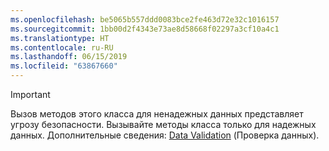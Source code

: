 ```yaml
---
ms.openlocfilehash: be5065b557ddd0083bce2fe463d72e32c1016157
ms.sourcegitcommit: 1bb00d2f4343e73ae8d58668f02297a3cf10a4c1
ms.translationtype: HT
ms.contentlocale: ru-RU
ms.lasthandoff: 06/15/2019
ms.locfileid: "63867660"
---
```

> [!IMPORTANT]
> Вызов методов этого класса для ненадежных данных представляет угрозу безопасности. Вызывайте методы класса только для надежных данных. Дополнительные сведения: [Data Validation](https://www.owasp.org/index.php/Data_Validation) (Проверка данных).